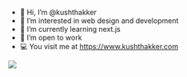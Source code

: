 - 👋 Hi, I’m @kushthakker
- 👀 I’m interested in web design and development
- 🌱 I’m currently learning next.js
- 💼 I’m open to work
- 💻 You visit me at https://www.kushthakker.com

<img src="https://github-readme-stats.vercel.app/api/top-langs/?username=kushthakker&theme=tokyonight&layout=&langs_count=5">

<!---
kushthakker/kushthakker is a ✨ special ✨ repository because its `README.md` (this file) appears on your GitHub profile.
You can click the Preview link to take a look at your changes.
--->
